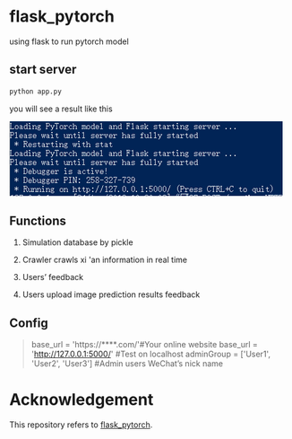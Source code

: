 # flask_pytorch
using flask to run pytorch model

## start server
```sh
python app.py
```
you will see a result like this

![flask](./static/img/flask.jpg)

## Functions

1. Simulation database by pickle

2. Crawler crawls xi 'an information in real time
3.  Users’ feedback
4.  Users upload image prediction results feedback


## Config
>base_url = 'https://****.com/'#Your online website
>base_url = 'http://127.0.0.1:5000/' #Test on localhost
>adminGroup = ['User1', 'User2', 'User3'] #Admin users WeChat’s nick name
# Acknowledgement
This repository refers to [flask_pytorch](https://github.com/WenmuZhou/flask_pytorch).